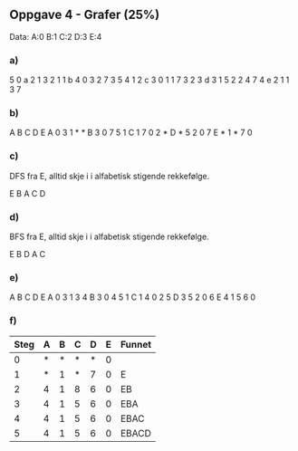 ## Oppgave 4 - Grafer (25%)
Data:
A:0 B:1 C:2 D:3 E:4

### a)

5
0 a  2  1 3  2 1
1 b  4  0 3  2 7  3 5  4 1
2 c  3  0 1  1 7  3 2
3 d  3  1 5  2 2  4 7
4 e  2  1 1  3 7

### b)

  A B C D E
A 0 3 1 * *
B 3 0 7 5 1
C 1 7 0 2 *
D * 5 2 0 7
E * 1 * 7 0

### c)
DFS fra E, alltid skje i i alfabetisk stigende rekkefølge.

E B A C D

### d)
BFS fra E, alltid skje i i alfabetisk stigende rekkefølge.

E B D A C

### e)

  A B C D E
A 0 3 1 3 4
B 3 0 4 5 1
C 1 4 0 2 5
D 3 5 2 0 6
E 4 1 5 6 0

### f)

| Steg | A | B | C | D | E | Funnet |
|------|---|---|---|---|---|--------|
| 0    | * | * | * | * | 0 |        |
| 1    | * | 1 | * | 7 | 0 | E      |
| 2    | 4 | 1 | 8 | 6 | 0 | EB     |
| 3    | 4 | 1 | 5 | 6 | 0 | EBA    |
| 4    | 4 | 1 | 5 | 6 | 0 | EBAC   |
| 5    | 4 | 1 | 5 | 6 | 0 | EBACD  |
